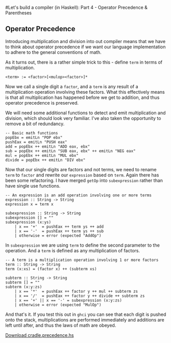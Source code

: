 #Let's build a compiler (in Haskell): Part 4 - Operator Precedence & Parentheses

## Operator Precedence

Introducing multiplication and division into out compiler means that we have to think about operator precedence if we want our language implementation to adhere to the general conventions of math.

As it turns out, there is a rather simple trick to this - define `term` in terms of multiplication.

    <term> := <factor>[<mulop><factor>]*

Now we call a single digit a `factor`, and a `term` is any result of a multiplication operation involving these factors.  What this effectively means is that all multiplication has happened before we get to addition, and thus operator precedence is preserved.

We will need some additional functions to detect and emit multiplication and division, which should look very familiar. I've also taken the opportunity to remove a bit of redundancy. 

    -- Basic math functions
    popEbx = emitLn "POP ebx"
    pushEax = emitLn "PUSH eax"
    add = popEbx ++ emitLn "ADD eax, ebx"
    sub = popEbx ++ emitLn "SUB eax, ebx" ++ emitLn "NEG eax"
    mul = popEbx ++ emitLn "MUL ebx"
    divide = popEbx ++ emitLn "DIV ebx" 

Now that our single digits are factors and not terms, we need to rename `term` to `factor` and rewrite our `expression` based on `term`.  Again there has been some refactoring.  I have merged `getOp` into `subexpression` rather than have single use functions.

    -- An expression is an add operation involving one or more terms
    expression :: String -> String
    expression x = term x
    
    subexpression :: String -> String
    subexpression [] = ""
    subexpression (x:ys)
        | x == '+'  = pushEax ++ term ys ++ add
        | x == '-'  = pushEax ++ term ys ++ sub
        | otherwise = error (expected "AddOp")  

In `subexpression` we are using `term` to define the second parameter to the operation.  And a `term` is defined as any multiplication of factors.

    -- A term is a multiplication operation involving 1 or more factors
    term :: String -> String
    term (x:xs) = (factor x) ++ (subterm xs)
    
    subterm :: String -> String  
    subterm [] = ""
    subterm (x:y:zs) 
        | x == '*'  = pushEax ++ factor y ++ mul ++ subterm zs
        | x == '/'  = pushEax ++ factor y ++ divide ++ subterm zs
        | x == '+' || x == '-' = subexpression (x:y:zs)
        | otherwise = error (expected "MulOp")

And that's it.  If you test this out in `ghci` you can see that each digit is pushed onto the stack, multiplications are performed immediately and additions are left until after, and thus the laws of math are obeyed.

[Download cradle.precedence.hs]()